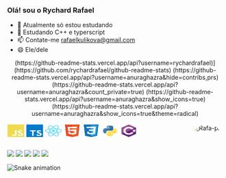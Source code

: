 ### Olá! sou o Rychard Rafael



- 🔭 Atualmente só estou estudando 
- 🌱 Estudando C++ e typerscript
- 📫 Contate-me rafaelkulikova@gmail.com
- 😄 Ele/dele 

<div align="center">
 (https://github-readme-stats.vercel.app/api?username=rychardrafael)](https://github.com/rychardrafael/github-readme-stats)
 (https://github-readme-stats.vercel.app/api?username=anuraghazra&hide=contribs,prs)
 (https://github-readme-stats.vercel.app/api?username=anuraghazra&count_private=true)
 (https://github-readme-stats.vercel.app/api?username=anuraghazra&show_icons=true)
 (https://github-readme-stats.vercel.app/api?username=anuraghazra&show_icons=true&theme=radical)
</div>
<div style="display: inline_block"><br>
  <img align="center" alt="Rafa-Js" height="30" width="40" src="https://raw.githubusercontent.com/devicons/devicon/master/icons/javascript/javascript-plain.svg">
  <img align="center" alt="Rafa-Ts" height="30" width="40" src="https://raw.githubusercontent.com/devicons/devicon/master/icons/typescript/typescript-plain.svg">
  <img align="center" alt="Rafa-React" height="30" width="40" src="https://raw.githubusercontent.com/devicons/devicon/master/icons/react/react-original.svg">
  <img align="center" alt="Rafa-HTML" height="30" width="40" src="https://raw.githubusercontent.com/devicons/devicon/master/icons/html5/html5-original.svg">
  <img align="center" alt="Rafa-CSS" height="30" width="40" src="https://raw.githubusercontent.com/devicons/devicon/master/icons/css3/css3-original.svg">
  <img align="center" alt="Rafa-Python" height="30" width="40" src="https://raw.githubusercontent.com/devicons/devicon/master/icons/python/python-original.svg">
  <img align="center" alt="Rafa-Csharp" height="30" width="40" src="https://raw.githubusercontent.com/devicons/devicon/master/icons/csharp/csharp-original.svg">
  <img align="right" alt="Rafa-pic" height="150" style="border-radius:50px;" src="https://media.discordapp.net/attachments/1005422133498880012/1027614622196445224/b8d08b52e1bcf8e28f76f2ef494735d2.gif">
</div>
  
  ##
 
<div> 
  <a href="https://www.youtube.com/channel/UCJ026ztMv6Tzug40GCMIxng/featured" target="_blank"><img src="https://img.shields.io/badge/YouTube-FF0000?style=for-the-badge&logo=youtube&logoColor=white" target="_blank"></a>
  <a href="https://instagram.com/1munou" target="_blank"><img src="https://img.shields.io/badge/-Instagram-%23E4405F?style=for-the-badge&logo=instagram&logoColor=white" target="_blank"></a>
 	<a href="https://www.twitch.tv/cryeepy" target="_blank"><img src="https://img.shields.io/badge/Twitch-9146FF?style=for-the-badge&logo=twitch&logoColor=white" target="_blank"></a>
 <a href="https://discord.gg/munou#6617" target="_blank"><img src="https://img.shields.io/badge/Discord-7289DA?style=for-the-badge&logo=discord&logoColor=white" target="_blank"></a> 
  <a href = "mailto:rafaelkulikova@gmail.com"><img src="https://img.shields.io/badge/-Gmail-%23333?style=for-the-badge&logo=gmail&logoColor=white" target="_blank"></a>
 
  ![Snake animation](https://github.com/rychardrafael/rychardrafael/blob/output/github-contribution-grid-snake.svg)
 
</div>
